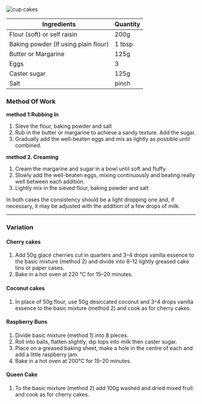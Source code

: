 ![cup cakes](resource:assets/images/spongeBiscuitsCakes/cup_cake.png)

|Ingredients|Quantity|
|-----------|--------|
|Flour (soft) or self raisin|200g|
|Baking powder (If using plain flour)|1 tbsp|
|Butter or Margarine|125g|
|Eggs|3|
|Caster sugar|125g|
|Salt|pinch|

### **Method Of Work**
**method 1:Rubbing In**
1. Sieve the flour, baking powder and salt
2. Rub in the butter or margarine to achieve a sandy texture. Add the sugar.
3. Gradually add the well-beaten eggs and mix as lightly as possible until combined.

**method 2. Creaming**
1. Cream the margarine and sugar in a bowl until soft and fluffy.
2. Slowly add the well-beaten eggs, mixing continuously and beating really well between each addition.
3. Lightly mix in the sieved flour, baking powder and salt

In both cases the consistency should be a light dropping one and, if necessary, it may be adjusted with the addition of a few drops of milk.

---

### **Variation**

#### **Cherry cakes**
1. Add 50g glacé cherries cut in quarters
and 3–4 drops vanilla essence to the basic mixture (method 2) and divide into 8–12 lightly greased cake tins or paper cases. 
2. Bake in a hot oven at 220 °C for 15–20 minutes.

#### **Coconut cakes**
1. In place of 50g flour, use 50g
desiccated coconut and 3–4 drops vanilla essence to the basic mixture (method 2) and cook as for cherry cakes.

#### **Raspberry Buns**
1. Divide basic mixture (method 1) into
8 pieces. 
2. Roll into balls, flatten slightly, dip tops into milk then caster sugar. 
3. Place on a greased baking sheet, make
a hole in the centre of each and add a little raspberry jam.
4. Bake in a hot oven at 200°C for 15–20 minutes.

#### **Queen Cake**
1. To the basic mixture (method 2) add 100g
washed and dried mixed fruit and cook as for cherry cakes.
